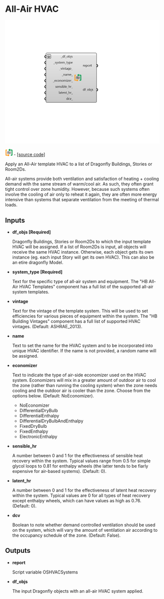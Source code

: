 # All-Air HVAC

![](../../.gitbook/assets/All-Air_HVAC.png)

![](../../.gitbook/assets/All-Air_HVAC%20%281%29.png) - [\[source code\]](https://github.com/ladybug-tools/dragonfly-grasshopper/blob/master/dragonfly_grasshopper/src//DF%20All-Air%20HVAC.py)

Apply an All-Air template HVAC to a list of Dragonfly Buildings, Stories or Room2Ds.

All-air systems provide both ventilation and satisfaction of heating + cooling demand with the same stream of warm/cool air. As such, they often grant tight control over zone humidity. However, because such systems often involve the cooling of air only to reheat it again, they are often more energy intensive than systems that separate ventilation from the meeting of thermal loads.

## Inputs

* **df\_objs \[Required\]**

  Dragonfly Buildings, Stories or Room2Ds to which the input template HVAC will be assigned. If a list of Room2Ds is input, all objects will receive the same HVAC instance. Otherwise, each object gets its own instance \(eg. each input Story will get its own HVAC\). This can also be an etire dragonfly Model. 

* **system\_type \[Required\]**

  Text for the specific type of all-air system and equipment. The "HB All-Air HVAC Templates" component has a full list of the supported all-air system templates. 

* **vintage**

  Text for the vintage of the template system. This will be used to set efficiencies for various pieces of equipment within the system. The "HB Building Vintages" component has a full list of supported HVAC vintages. \(Default: ASHRAE\_2013\). 

* **name**

  Text to set the name for the HVAC system and to be incorporated into unique HVAC identifier. If the name is not provided, a random name will be assigned. 

* **economizer**

  Text to indicate the type of air-side economizer used on the HVAC system. Economizers will mix in a greater amount of outdoor air to cool the zone \(rather than running the cooling system\) when the zone needs cooling and the outdoor air is cooler than the zone. Choose from the options below. \(Default: NoEconomizer\).

  * NoEconomizer
  * DifferentialDryBulb
  * DifferentialEnthalpy
  * DifferentialDryBulbAndEnthalpy
  * FixedDryBulb
  * FixedEnthalpy
  * ElectronicEnthalpy

* **sensible\_hr**

  A number between 0 and 1 for the effectiveness of sensible heat recovery within the system. Typical values range from 0.5 for simple glycol loops to 0.81 for enthalpy wheels \(the latter tends to be fiarly expensive for air-based systems\). \(Default: 0\). 

* **latent\_hr**

  A number between 0 and 1 for the effectiveness of latent heat recovery within the system. Typical values are 0 for all types of heat recovery except enthalpy wheels, which can have values as high as 0.76. \(Default: 0\). 

* **dcv**

  Boolean to note whether demand controlled ventilation should be used on the system, which will vary the amount of ventilation air according to the occupancy schedule of the zone. \(Default: False\). 

## Outputs

* **report**

  Script variable OSHVACSystems 

* **df\_objs**

  The input Dragonfly objects with an all-air HVAC system applied. 

